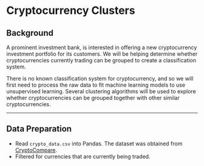 # Cryptocurrency Clusters

## Background
A prominent investment bank, is interested in offering a new cryptocurrency investment portfolio for its customers. We will be helping determine whether cryptocurrencies currently trading can be grouped to create a classification system.

There is no known classification system for cryptocurrency, and so we will first need to process the raw data to fit machine learning models to use unsupervised learning. Several clustering algorithms will be used to explore whether cryptocurrencies can be grouped together with other similar cryptocurrencies.

<hr>

## Data Preparation
* Read `crypto_data.csv` into Pandas. The dataset was obtained from [CryptoCompare](https://min-api.cryptocompare.com/data/all/coinlist).
* Filtered for currencies that are currently being traded.